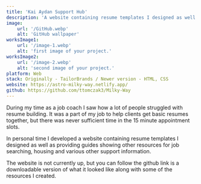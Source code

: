 ```yaml
---
title: 'Kai Aydan Support Hub'
description: 'A website containing resume templates I designed as well as providing guides showing other resources for job searching, housing and various other support information.'
image:
    url: '/GitHub.webp'
    alt: 'GitHub wallpaper'
worksImage1:
    url: '/image-1.webp'
    alt: 'first image of your project.'
worksImage2:
    url: '/image-2.webp'
    alt: 'second image of your project.'
platform: Web
stack: Originally - TailorBrands / Newer version - HTML, CSS
website: https://astro-milky-way.netlify.app/
github: https://github.com/ttomczak3/Milky-Way
---
```


During my time as a job coach I saw how a lot of people struggled with resume building. It was a part of my job to help clients get basic resumes together, but there was never sufficient time in the 15 minute appointment slots.

In personal time I developed a website containing resume templates I designed as well as providing guides showing other resources
for job searching, housing and various other support information.

The website is not currently up, but you can follow the github link is a downloadable version of what it looked like along with some of the resources I created.